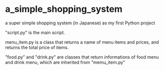 # a_simple_shopping_system
a super simple shopping system (in Japanese) as my first Python project

"script.py" is the main script.

menu_item.py is a class that
  returns a name of menu items and prices, and
  returns the total price of items.

"food.py" and "drink.py" are classes that return informations of
food menu and drink menu, which are inherited from "memu_item.py"
